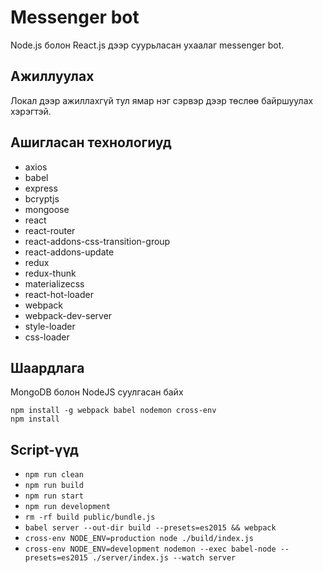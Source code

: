# Messenger bot

Node.js болон React.js дээр суурьласан ухаалаг messenger bot.

## Ажиллуулах

Локал дээр ажиллахгүй тул ямар нэг сэрвэр дээр төслөө байршуулах хэрэгтэй.

## Ашигласан технологиуд
- axios
- babel
- express
- bcryptjs
- mongoose
- react
- react-router
- react-addons-css-transition-group
- react-addons-update
- redux
- redux-thunk
- materializecss
- react-hot-loader
- webpack
- webpack-dev-server
- style-loader
- css-loader


## Шаардлага
MongoDB болон NodeJS суулгасан байх

```
npm install -g webpack babel nodemon cross-env
npm install
```

## Script-үүд

- `npm run clean` 
- `npm run build` 
- `npm run start` 
- `npm run development` 
- `rm -rf build public/bundle.js`
- `babel server --out-dir build --presets=es2015 && webpack`
- `cross-env NODE_ENV=production node ./build/index.js`
- `cross-env NODE_ENV=development nodemon --exec babel-node --presets=es2015 ./server/index.js --watch server`
